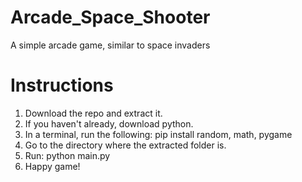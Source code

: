 # Arcade_Space_Shooter
A simple arcade game, similar to space invaders

# Instructions
1) Download the repo and extract it.
2) If you haven't already, download python.
3) In a terminal, run the following: pip install random, math, pygame
4) Go to the directory where the extracted folder is.
5) Run: python main.py
6) Happy game!
